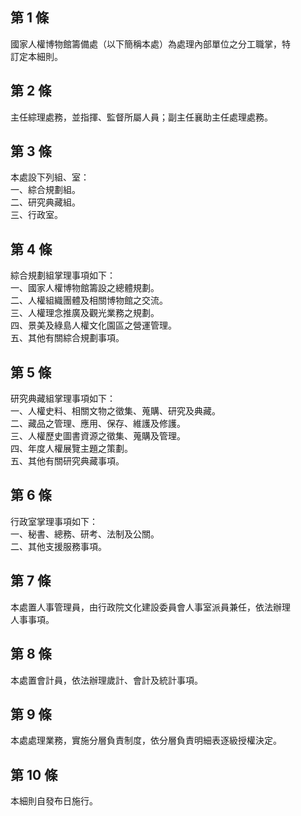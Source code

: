 第 1 條
-------
國家人權博物館籌備處（以下簡稱本處）為處理內部單位之分工職掌，特  
訂定本細則。

第 2 條
-------
主任綜理處務，並指揮、監督所屬人員；副主任襄助主任處理處務。

第 3 條
-------
本處設下列組、室：  
一、綜合規劃組。  
二、研究典藏組。  
三、行政室。

第 4 條
-------
綜合規劃組掌理事項如下：  
一、國家人權博物館籌設之總體規劃。  
二、人權組織團體及相關博物館之交流。  
三、人權理念推廣及觀光業務之規劃。  
四、景美及綠島人權文化園區之營運管理。  
五、其他有關綜合規劃事項。

第 5 條
-------
研究典藏組掌理事項如下：  
一、人權史料、相關文物之徵集、蒐購、研究及典藏。  
二、藏品之管理、應用、保存、維護及修護。  
三、人權歷史圖書資源之徵集、蒐購及管理。  
四、年度人權展覽主題之策劃。  
五、其他有關研究典藏事項。

第 6 條
-------
行政室掌理事項如下：  
一、秘書、總務、研考、法制及公關。  
二、其他支援服務事項。

第 7 條
-------
本處置人事管理員，由行政院文化建設委員會人事室派員兼任，依法辦理  
人事事項。

第 8 條
-------
本處置會計員，依法辦理歲計、會計及統計事項。

第 9 條
-------
本處處理業務，實施分層負責制度，依分層負責明細表逐級授權決定。

第 10 條
--------
本細則自發布日施行。

